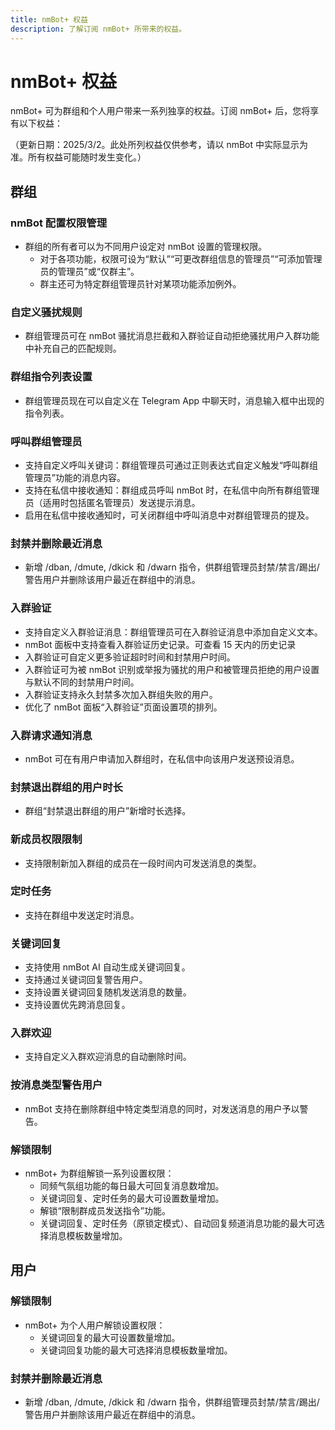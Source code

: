 ```yaml
---
title: nmBot+ 权益
description: 了解订阅 nmBot+ 所带来的权益。
---
```


# nmBot+ 权益

nmBot+ 可为群组和个人用户带来一系列独享的权益。订阅 nmBot+ 后，您将享有以下权益：

（更新日期：2025/3/2。此处所列权益仅供参考，请以 nmBot 中实际显示为准。所有权益可能随时发生变化。）

## 群组

### nmBot 配置权限管理 
- 群组的所有者可以为不同用户设定对 nmBot 设置的管理权限。
    - 对于各项功能，权限可设为“默认”“可更改群组信息的管理员”“可添加管理员的管理员”或“仅群主”。
    - 群主还可为特定群组管理员针对某项功能添加例外。

### 自定义骚扰规则
- 群组管理员可在 nmBot 骚扰消息拦截和入群验证自动拒绝骚扰用户入群功能中补充自己的匹配规则。

### 群组指令列表设置 
- 群组管理员现在可以自定义在 Telegram App 中聊天时，消息输入框中出现的指令列表。

### 呼叫群组管理员
- 支持自定义呼叫关键词：群组管理员可通过正则表达式自定义触发“呼叫群组管理员”功能的消息内容。
- 支持在私信中接收通知：群组成员呼叫 nmBot 时，在私信中向所有群组管理员（适用时包括匿名管理员）发送提示消息。
- 启用在私信中接收通知时，可关闭群组中呼叫消息中对群组管理员的提及。

### 封禁并删除最近消息
- 新增 /dban, /dmute, /dkick 和 /dwarn 指令，供群组管理员封禁/禁言/踢出/警告用户并删除该用户最近在群组中的消息。

### 入群验证
- 支持自定义入群验证消息：群组管理员可在入群验证消息中添加自定义文本。
- nmBot 面板中支持查看入群验证历史记录。可查看 15 天内的历史记录
- 入群验证可自定义更多验证超时时间和封禁用户时间。
- 入群验证可为被 nmBot 识别或举报为骚扰的用户和被管理员拒绝的用户设置与默认不同的封禁用户时间。
- 入群验证支持永久封禁多次加入群组失败的用户。
- 优化了 nmBot 面板“入群验证”页面设置项的排列。

### 入群请求通知消息
- nmBot 可在有用户申请加入群组时，在私信中向该用户发送预设消息。

### 封禁退出群组的用户时长
- 群组“封禁退出群组的用户”新增时长选择。

### 新成员权限限制
- 支持限制新加入群组的成员在一段时间内可发送消息的类型。

### 定时任务
- 支持在群组中发送定时消息。

### 关键词回复
- 支持使用 nmBot AI 自动生成关键词回复。
- 支持通过关键词回复警告用户。
- 支持设置关键词回复随机发送消息的数量。
- 支持设置优先跨消息回复。

### 入群欢迎
- 支持自定义入群欢迎消息的自动删除时间。

### 按消息类型警告用户
- nmBot 支持在删除群组中特定类型消息的同时，对发送消息的用户予以警告。

### 解锁限制
- nmBot+ 为群组解锁一系列设置权限：
    - 同频气氛组功能的每日最大可回复消息数增加。
    - 关键词回复、定时任务的最大可设置数量增加。
    - 解锁“限制群成员发送指令”功能。
    - 关键词回复、定时任务（原锁定模式）、自动回复频道消息功能的最大可选择消息模板数量增加。

## 用户

### 解锁限制
- nmBot+ 为个人用户解锁设置权限：
    - 关键词回复的最大可设置数量增加。
    - 关键词回复功能的最大可选择消息模板数量增加。

### 封禁并删除最近消息
- 新增 /dban, /dmute, /dkick 和 /dwarn 指令，供群组管理员封禁/禁言/踢出/警告用户并删除该用户最近在群组中的消息。